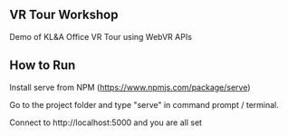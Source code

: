 ## VR Tour Workshop

Demo of KL&A Office VR Tour using WebVR APIs

## How to Run

Install serve from NPM (https://www.npmjs.com/package/serve)

Go to the project folder and type "serve" in command prompt / terminal.

Connect to http://localhost:5000 and you are all set
